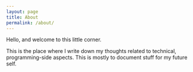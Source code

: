 ```yaml
---
layout: page
title: About
permalink: /about/
---
```


Hello, and welcome to this little corner.

This is the place where I write down my thoughts related to technical, programming-side aspects. This is mostly to document stuff for my future self.
